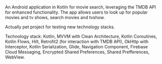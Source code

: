 An Android application in Kotlin for movie search, leveraging the TMDB API for enhanced functionality. 
The app allows users to look up for popular movies and tv shows, search movies and tvshow.

Actually pet project for testing new technology stacks.

Technology stack:
Kotlin, MVVM with Clean Architecture, Kotlin Coroutines, Kotlin Flows, Hilt, Retrofit2 (for interaction with TMDB API), OkHttp with Interceptor, Kotlin Serialization, Glide, Navigation Component, Firebase Cloud Messaging, Encrypted Shared Preferences, Shared Prefferences, WebView.
